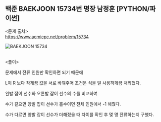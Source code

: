 ## 백준 BAEKJOON 15734번 명장 남정훈 [PYTHON/파이썬]

<문제 출처><br>
https://www.acmicpc.net/problem/15734

![BAEKJOON 15734](https://blog.kakaocdn.net/dn/diP5SX/btrNT7iJ0jN/5uj4LuUhCvEvN3TkkDUQFK/img.png)

<br>
<풀이><br>

문제에서 잔류 인원만 확인하면 되기 때문에

L이 R 보다 작게끔 값을 서로 바꿔주어 조건문 식을 덜 사용하게끔 처리했다.

 

왼발 잡이 선수와 오른발 잡이 선수의 수를 비교하여

수가 같으면 양발 잡이 선수가 홀수이면 전체 인원에서 -1 해줬다.

수가 다르면 양발 잡이 선수가 더해졌을 때 차이를 확인 후 몇 명 잔류하는지 구했다.